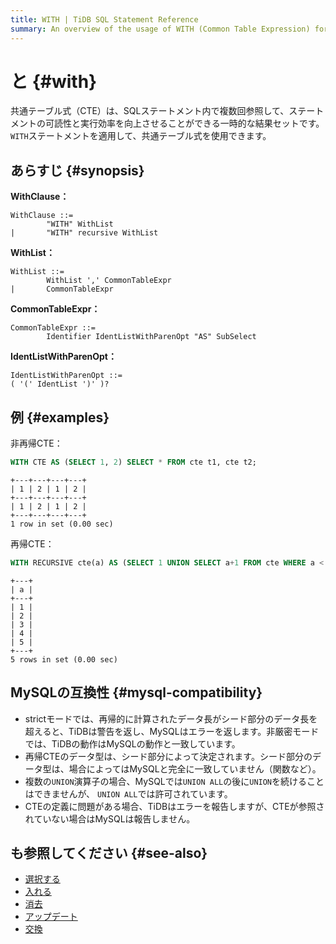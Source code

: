 ```yaml
---
title: WITH | TiDB SQL Statement Reference
summary: An overview of the usage of WITH (Common Table Expression) for the TiDB database.
---
```


# と {#with}

共通テーブル式（CTE）は、SQLステートメント内で複数回参照して、ステートメントの可読性と実行効率を向上させることができる一時的な結果セットです。 `WITH`ステートメントを適用して、共通テーブル式を使用できます。

## あらすじ {#synopsis}

**WithClause：**

```ebnf+diagram
WithClause ::=
        "WITH" WithList
|       "WITH" recursive WithList
```

**WithList：**

```ebnf+diagram
WithList ::=
        WithList ',' CommonTableExpr
|       CommonTableExpr
```

**CommonTableExpr：**

```ebnf+diagram
CommonTableExpr ::=
        Identifier IdentListWithParenOpt "AS" SubSelect
```

**IdentListWithParenOpt：**

```ebnf+diagram
IdentListWithParenOpt ::=
( '(' IdentList ')' )?
```

## 例 {#examples}

非再帰CTE：


```sql
WITH CTE AS (SELECT 1, 2) SELECT * FROM cte t1, cte t2;
```

```
+---+---+---+---+
| 1 | 2 | 1 | 2 |
+---+---+---+---+
| 1 | 2 | 1 | 2 |
+---+---+---+---+
1 row in set (0.00 sec)
```

再帰CTE：


```sql
WITH RECURSIVE cte(a) AS (SELECT 1 UNION SELECT a+1 FROM cte WHERE a < 5) SELECT * FROM cte;
```

```
+---+
| a |
+---+
| 1 |
| 2 |
| 3 |
| 4 |
| 5 |
+---+
5 rows in set (0.00 sec)
```

## MySQLの互換性 {#mysql-compatibility}

-   strictモードでは、再帰的に計算されたデータ長がシード部分のデータ長を超えると、TiDBは警告を返し、MySQLはエラーを返します。非厳密モードでは、TiDBの動作はMySQLの動作と一致しています。
-   再帰CTEのデータ型は、シード部分によって決定されます。シード部分のデータ型は、場合によってはMySQLと完全に一致していません（関数など）。
-   複数の`UNION`演算子の場合、MySQLでは`UNION ALL`の後に`UNION`を続けることはできませんが、 `UNION ALL`では許可されています。
-   CTEの定義に問題がある場合、TiDBはエラーを報告しますが、CTEが参照されていない場合はMySQLは報告しません。

## も参照してください {#see-also}

-   [選択する](/sql-statements/sql-statement-select.md)
-   [入れる](/sql-statements/sql-statement-insert.md)
-   [消去](/sql-statements/sql-statement-delete.md)
-   [アップデート](/sql-statements/sql-statement-update.md)
-   [交換](/sql-statements/sql-statement-replace.md)
